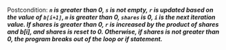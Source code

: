 Postcondition: ***`n` is greater than 0, `s` is not empty, `r` is updated based on the value of `b[i+1]`, `m` is greater than 0, `shares` is 0, `i` is the next iteration value. If shares is greater than 0, `r` is increased by the product of shares and b[i], and shares is reset to 0. Otherwise, if shares is not greater than 0, the program breaks out of the loop or if statement.***